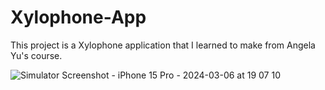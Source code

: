 # Xylophone-App
This project is a Xylophone application that I learned to make from Angela Yu's course.


![Simulator Screenshot - iPhone 15 Pro - 2024-03-06 at 19 07 10](https://github.com/yavuzkaanakyuz/Xylophone-App/assets/108089860/3d38fb5e-b4b8-4460-903a-a46845647adc)
